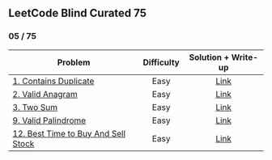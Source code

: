 ## LeetCode Blind Curated 75

### 05 / 75

**Problem** | **Difficulty** | **Solution + Write-up**
-- | :-: | :-:
[1. Contains Duplicate](https://leetcode.com/problems/contains-duplicate/) | Easy | [Link](https://github.com/kashichi/my-blind75-solutions/blob/master/01-contains_duplicate)
[2. Valid Anagram](https://leetcode.com/problems/valid-anagram/) | Easy | [Link](https://github.com/kashichi/my-blind75-solutions/tree/master/02-valid_anagram)
[3. Two Sum ](https://leetcode.com/problems/two-sum/) | Easy | [Link](https://github.com/kashichi/my-blind75-solutions/tree/master/03-two_sum)
[9. Valid Palindrome](https://leetcode.com/problems/valid-palindrome/) | Easy | [Link](https://github.com/kashichi/my-blind75-solutions/tree/master/09-valid_palindrome)
[12. Best Time to Buy And Sell Stock](https://leetcode.com/problems/best-time-to-buy-and-sell-stock/submissions/858102076/) | Easy | [Link](https://github.com/kashichi/my-blind75-solutions/tree/master/12-best_time_buy_and_sell)